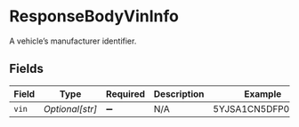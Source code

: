 # ResponseBodyVinInfo

A vehicle’s manufacturer identifier.


## Fields

| Field              | Type               | Required           | Description        | Example            |
| ------------------ | ------------------ | ------------------ | ------------------ | ------------------ |
| `vin`              | *Optional[str]*    | :heavy_minus_sign: | N/A                | 5YJSA1CN5DFP00101  |